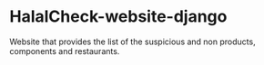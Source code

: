 # HalalCheck-website-django
Website that provides the list of the suspicious and non products, components and restaurants.
